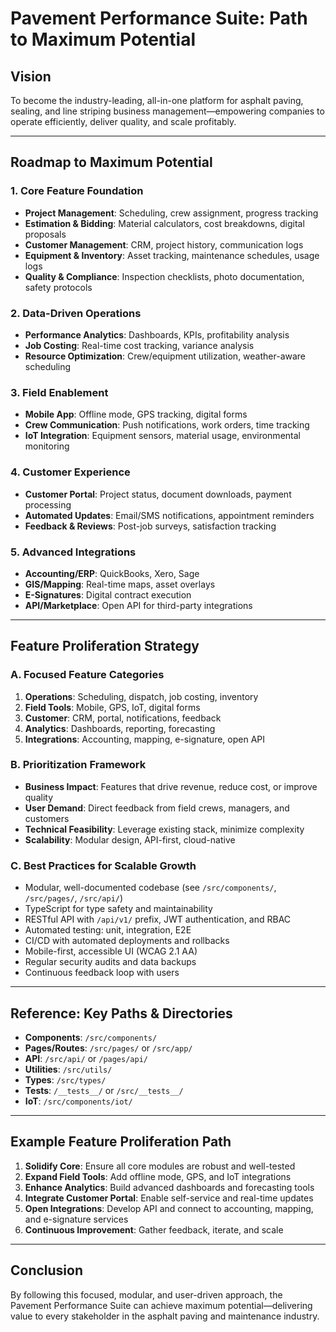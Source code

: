 # Pavement Performance Suite: Path to Maximum Potential

## Vision
To become the industry-leading, all-in-one platform for asphalt paving, sealing, and line striping business management—empowering companies to operate efficiently, deliver quality, and scale profitably.

---

## Roadmap to Maximum Potential

### 1. Core Feature Foundation
- **Project Management**: Scheduling, crew assignment, progress tracking
- **Estimation & Bidding**: Material calculators, cost breakdowns, digital proposals
- **Customer Management**: CRM, project history, communication logs
- **Equipment & Inventory**: Asset tracking, maintenance schedules, usage logs
- **Quality & Compliance**: Inspection checklists, photo documentation, safety protocols

### 2. Data-Driven Operations
- **Performance Analytics**: Dashboards, KPIs, profitability analysis
- **Job Costing**: Real-time cost tracking, variance analysis
- **Resource Optimization**: Crew/equipment utilization, weather-aware scheduling

### 3. Field Enablement
- **Mobile App**: Offline mode, GPS tracking, digital forms
- **Crew Communication**: Push notifications, work orders, time tracking
- **IoT Integration**: Equipment sensors, material usage, environmental monitoring

### 4. Customer Experience
- **Customer Portal**: Project status, document downloads, payment processing
- **Automated Updates**: Email/SMS notifications, appointment reminders
- **Feedback & Reviews**: Post-job surveys, satisfaction tracking

### 5. Advanced Integrations
- **Accounting/ERP**: QuickBooks, Xero, Sage
- **GIS/Mapping**: Real-time maps, asset overlays
- **E-Signatures**: Digital contract execution
- **API/Marketplace**: Open API for third-party integrations

---

## Feature Proliferation Strategy

### A. Focused Feature Categories
1. **Operations**: Scheduling, dispatch, job costing, inventory
2. **Field Tools**: Mobile, GPS, IoT, digital forms
3. **Customer**: CRM, portal, notifications, feedback
4. **Analytics**: Dashboards, reporting, forecasting
5. **Integrations**: Accounting, mapping, e-signature, open API

### B. Prioritization Framework
- **Business Impact**: Features that drive revenue, reduce cost, or improve quality
- **User Demand**: Direct feedback from field crews, managers, and customers
- **Technical Feasibility**: Leverage existing stack, minimize complexity
- **Scalability**: Modular design, API-first, cloud-native

### C. Best Practices for Scalable Growth
- Modular, well-documented codebase (see `/src/components/`, `/src/pages/`, `/src/api/`)
- TypeScript for type safety and maintainability
- RESTful API with `/api/v1/` prefix, JWT authentication, and RBAC
- Automated testing: unit, integration, E2E
- CI/CD with automated deployments and rollbacks
- Mobile-first, accessible UI (WCAG 2.1 AA)
- Regular security audits and data backups
- Continuous feedback loop with users

---

## Reference: Key Paths & Directories

- **Components**: `/src/components/`
- **Pages/Routes**: `/src/pages/` or `/src/app/`
- **API**: `/src/api/` or `/pages/api/`
- **Utilities**: `/src/utils/`
- **Types**: `/src/types/`
- **Tests**: `/__tests__/` or `/src/__tests__/`
- **IoT**: `/src/components/iot/`

---

## Example Feature Proliferation Path

1. **Solidify Core**: Ensure all core modules are robust and well-tested
2. **Expand Field Tools**: Add offline mode, GPS, and IoT integrations
3. **Enhance Analytics**: Build advanced dashboards and forecasting tools
4. **Integrate Customer Portal**: Enable self-service and real-time updates
5. **Open Integrations**: Develop API and connect to accounting, mapping, and e-signature services
6. **Continuous Improvement**: Gather feedback, iterate, and scale

---

## Conclusion
By following this focused, modular, and user-driven approach, the Pavement Performance Suite can achieve maximum potential—delivering value to every stakeholder in the asphalt paving and maintenance industry. 